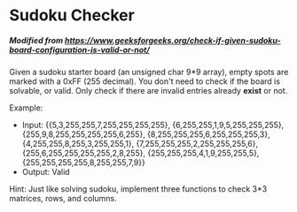 # Sudoku Checker
##### Modified from https://www.geeksforgeeks.org/check-if-given-sudoku-board-configuration-is-valid-or-not/
Given a sudoku starter board (an unsigned char 9*9 array), empty spots are marked with a 0xFF (255 decimal).
You don't need to check if the board is solvable, or valid. Only check if there are invalid entries already **exist** or not.

Example:
- Input:
        {{5,3,255,255,7,255,255,255,255},
        {6,255,255,1,9,5,255,255,255},
        {255,9,8,255,255,255,255,6,255},
        {8,255,255,255,6,255,255,255,3},
        {4,255,255,8,255,3,255,255,1},
        {7,255,255,255,2,255,255,255,6},
        {255,6,255,255,255,255,2,8,255},
        {255,255,255,4,1,9,255,255,5},
        {255,255,255,255,8,255,255,7,9}}
- Output:
        Valid

Hint: Just like solving sudoku, implement three functions to check 3*3 matrices, rows, and columns.